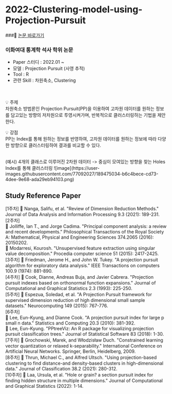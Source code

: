 # 2022-Clustering-model-using-Projection-Pursuit

###📰 [논문 바로가기](https://dcollection.ewha.ac.kr/public_resource/pdf/000000202073_20230728233750.pdf) 

### 이화여대 통계학 석사 학위 논문 
- Paper 스터디 : 2022.01 ~
- 모델 : Projection Pursuit (사영 추적)
- Tool : R 
- 관련 Skill : 차원축소, Clustering

<br> </br>
💡 주제 <br>
차원축소 방법론인 Projection Pursuit(PP)을 이용하여 고차원 데이터를 원하는 정보를 담고있는 방향의 저차원으로 투영시켜가며, 반복적으로 클러스터링하는 기법을 제안한다.


💡 강점 <br>
PP는 Index를 통해 원하는 정보를 반영하여, 고차원 데이터를 원하는 정보에 따라 다양한 방향으로 클러스터링하여 결과를 비교할 수 있다.

<br>
(예시) 4개의 클래스로 이루어진 2차원 데이터 -> 중심이 모여있는 방향을 찾는 Holes Index를 통해 클러스터링
![image](https://user-images.githubusercontent.com/77092027/189475034-b6c4bece-cd73-4dee-9e68-ada29eb94103.png)


## Study Reference Paper
[1주차] :page_with_curl: Nanga, Salifu, et al. "Review of Dimension Reduction Methods." Journal of Data Analysis and Information Processing 9.3 (2021): 189-231. <br>
[2주차] <br>:page_with_curl: Jolliffe, Ian T., and Jorge Cadima. "Principal component analysis: a review and recent developments." Philosophical Transactions of the Royal Society A: Mathematical, Physical and Engineering Sciences 374.2065 (2016): 20150202. <br>
:page_with_curl: Modarresi, Kourosh. "Unsupervised feature extraction using singular value decomposition." Procedia computer science 51 (2015): 2417-2425. <br>
[3주차] :page_with_curl: Friedman, Jerome H., and John W. Tukey. "A projection pursuit algorithm for exploratory data analysis." IEEE Transactions on computers 100.9 (1974): 881-890. <br>
[4주차] :page_with_curl: Cook, Dianne, Andreas Buja, and Javier Cabrera. "Projection pursuit indexes based on orthonormal function expansions." Journal of Computational and Graphical Statistics 2.3 (1993): 225-250. <br>
[5주차] :page_with_curl: Espezua, Soledad, et al. "A Projection Pursuit framework for supervised dimension reduction of high dimensional small sample datasets." Neurocomputing 149 (2015): 767-776. <br>
[6주차] <br>:page_with_curl: Lee, Eun-Kyung, and Dianne Cook. "A projection pursuit index for large p small n data." Statistics and Computing 20.3 (2010): 381-392. <br>
:page_with_curl: Lee, Eun-Kyung. "PPtreeViz: An R package for visualizing projection pursuit classification trees." Journal of Statistical Software 83 (2018): 1-30. <br>
[7주차] :page_with_curl: Grochowski, Marek, and Włodzisław Duch. "Constrained learning vector quantization or relaxed k-separability." International Conference on Artificial Neural Networks. Springer, Berlin, Heidelberg, 2009. <br>
[8주차] :page_with_curl: Thrun, Michael C., and Alfred Ultsch. "Using projection-based clustering to find distance-and density-based clusters in high-dimensional data." Journal of Classification 38.2 (2021): 280-312. <br>
[10주차] :page_with_curl: Laa, Ursula, et al. "Hole or grain? a section pursuit index for finding hidden structure in multiple dimensions." Journal of Computational and Graphical Statistics (2022): 1-14.
